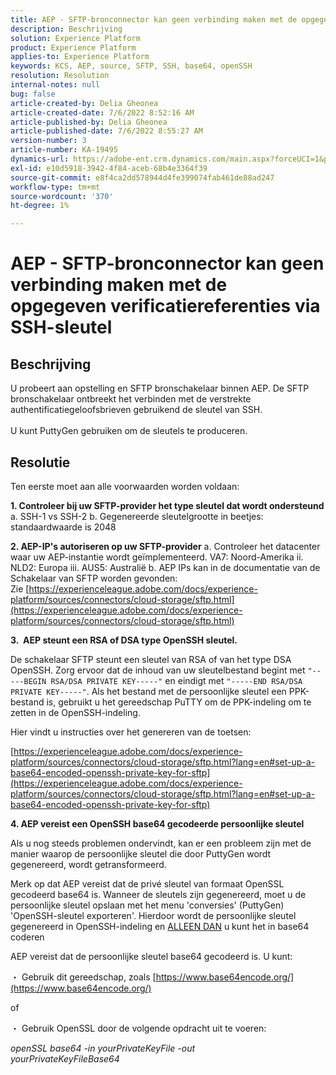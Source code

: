 ```yaml
---
title: AEP - SFTP-bronconnector kan geen verbinding maken met de opgegeven verificatiereferenties via SSH-sleutel
description: Beschrijving
solution: Experience Platform
product: Experience Platform
applies-to: Experience Platform
keywords: KCS, AEP, source, SFTP, SSH, base64, openSSH
resolution: Resolution
internal-notes: null
bug: false
article-created-by: Delia Gheonea
article-created-date: 7/6/2022 8:52:16 AM
article-published-by: Delia Gheonea
article-published-date: 7/6/2022 8:55:27 AM
version-number: 3
article-number: KA-19495
dynamics-url: https://adobe-ent.crm.dynamics.com/main.aspx?forceUCI=1&pagetype=entityrecord&etn=knowledgearticle&id=ad9808ea-08fd-ec11-82e5-000d3a3b090d
exl-id: e10d5918-3942-4f84-aceb-68b4e3364f39
source-git-commit: e8f4ca2dd578944d4fe399074fab461de88ad247
workflow-type: tm+mt
source-wordcount: '370'
ht-degree: 1%

---
```


# AEP - SFTP-bronconnector kan geen verbinding maken met de opgegeven verificatiereferenties via SSH-sleutel

## Beschrijving

U probeert aan opstelling en SFTP bronschakelaar binnen AEP. De SFTP bronschakelaar ontbreekt het verbinden met de verstrekte authentificatiegeloofsbrieven gebruikend de sleutel van SSH.<br><br>U kunt PuttyGen gebruiken om de sleutels te produceren.

## Resolutie


Ten eerste moet aan alle voorwaarden worden voldaan:

<b>1. Controleer bij uw SFTP-provider het type sleutel dat wordt ondersteund</b>
a. SSH-1 vs SSH-2 b. Gegenereerde sleutelgrootte in beetjes: standaardwaarde is 2048

<b>2. AEP-IP&#39;s autoriseren op uw SFTP-provider</b>
a. Controleer het datacenter waar uw AEP-instantie wordt geïmplementeerd. VA7: Noord-Amerika ii. NLD2: Europa iii. AUS5: Australië b. AEP IPs kan in de documentatie van de Schakelaar van SFTP worden gevonden: Zie [https://experienceleague.adobe.com/docs/experience-platform/sources/connectors/cloud-storage/sftp.html](https://experienceleague.adobe.com/docs/experience-platform/sources/connectors/cloud-storage/sftp.html)



<b>3.  AEP steunt een RSA of DSA type OpenSSH sleutel.</b>

De schakelaar SFTP steunt een sleutel van RSA of van het type DSA OpenSSH. Zorg ervoor dat de inhoud van uw sleutelbestand begint met `"-----BEGIN RSA/DSA PRIVATE KEY-----"` en eindigt met `"-----END RSA/DSA PRIVATE KEY-----"`. Als het bestand met de persoonlijke sleutel een PPK-bestand is, gebruikt u het gereedschap PuTTY om de PPK-indeling om te zetten in de OpenSSH-indeling.

Hier vindt u instructies over het genereren van de toetsen:

[https://experienceleague.adobe.com/docs/experience-platform/sources/connectors/cloud-storage/sftp.html?lang=en#set-up-a-base64-encoded-openssh-private-key-for-sftp](https://experienceleague.adobe.com/docs/experience-platform/sources/connectors/cloud-storage/sftp.html?lang=en#set-up-a-base64-encoded-openssh-private-key-for-sftp)



<b>4. AEP vereist een OpenSSH base64 gecodeerde persoonlijke sleutel </b>



Als u nog steeds problemen ondervindt, kan er een probleem zijn met de manier waarop de persoonlijke sleutel die door PuttyGen wordt gegenereerd, wordt getransformeerd.

Merk op dat AEP vereist dat de privé sleutel van formaat OpenSSL gecodeerd base64 is. Wanneer de sleutels zijn gegenereerd, moet u de persoonlijke sleutel opslaan met het menu &#39;conversies&#39; (PuttyGen) &#39;OpenSSH-sleutel exporteren&#39;. Hierdoor wordt de persoonlijke sleutel gegenereerd in OpenSSH-indeling en <u>ALLEEN DAN</u> u kunt het in base64 coderen

AEP vereist dat de persoonlijke sleutel base64 gecodeerd is. U kunt:

・ Gebruik dit gereedschap, zoals [https://www.base64encode.org/](https://www.base64encode.org/)

of

・ Gebruik OpenSSL door de volgende opdracht uit te voeren:

*openSSL base64 -in yourPrivateKeyFile -out
<br>yourPrivateKeyFileBase64*
